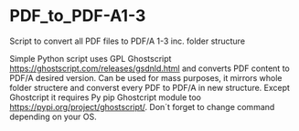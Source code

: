 # PDF_to_PDF-A1-3
Script to convert all PDF files to PDF/A 1-3 inc. folder structure

Simple Python script uses GPL Ghostscript https://ghostscript.com/releases/gsdnld.html and converts PDF content to PDF/A desired version. Can be used for mass purposes, it mirrors whole folder structere and converst every PDF to PDF/A in new structure. Except Ghostcript it requires Py pip Ghostcript module too https://pypi.org/project/ghostscript/. Don´t forget to change command depending on your OS.
